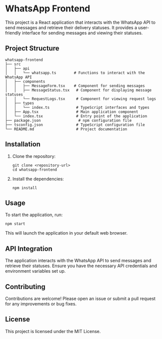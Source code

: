 # WhatsApp Frontend

This project is a React application that interacts with the WhatsApp API to send messages and retrieve their delivery statuses. It provides a user-friendly interface for sending messages and viewing their statuses.

## Project Structure

```
whatsapp-frontend
├── src
│   ├── api
│   │   └── whatsapp.ts        # Functions to interact with the WhatsApp API
│   ├── components
│   │   ├── MessageForm.tsx    # Component for sending messages
│   │   ├── MessageStatus.tsx   # Component for displaying message statuses
│   │   └── RequestLogs.tsx     # Component for viewing request logs
│   ├── types
│   │   └── index.ts            # TypeScript interfaces and types
│   ├── App.tsx                 # Main application component
│   └── index.tsx               # Entry point of the application
├── package.json                 # npm configuration file
├── tsconfig.json               # TypeScript configuration file
└── README.md                   # Project documentation
```

## Installation

1. Clone the repository:
   ```
   git clone <repository-url>
   cd whatsapp-frontend
   ```

2. Install the dependencies:
   ```
   npm install
   ```

## Usage

To start the application, run:
```
npm start
```
This will launch the application in your default web browser.

## API Integration

The application interacts with the WhatsApp API to send messages and retrieve their statuses. Ensure you have the necessary API credentials and environment variables set up.

## Contributing

Contributions are welcome! Please open an issue or submit a pull request for any improvements or bug fixes.

## License

This project is licensed under the MIT License.